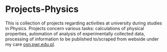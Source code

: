 # Projects-Physics

This is collection of projects regarding activities at university during studies in Physics. Projects concern various tasks: calculations of physical properties, automation of analysis of experimentally collected data,  processing of information to be published to/scraped from webside under my care [osn.pwr.edu.pl](osn.pwr.edu.pl).
